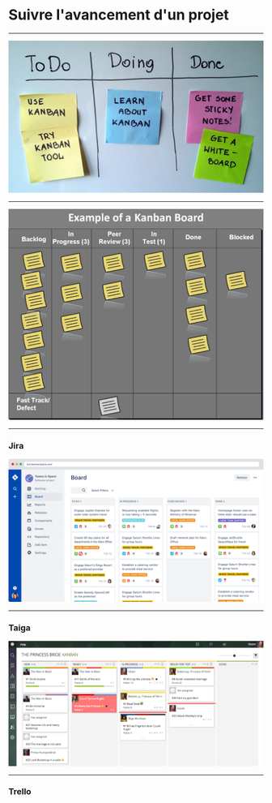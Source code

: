 # Suivre l'avancement d'un projet

---

![image](/slides/S04E05-slides-db/img/kanban-board.jpg)

---

![image](/slides/S04E05-slides-db/img/Kanban_board_example.jpg)

---

### Jira

![image](/slides/S04E05-slides-db/img/jira.png)

---

### Taiga

![image](/slides/S04E05-slides-db/img/taiga.png)

---

### Trello